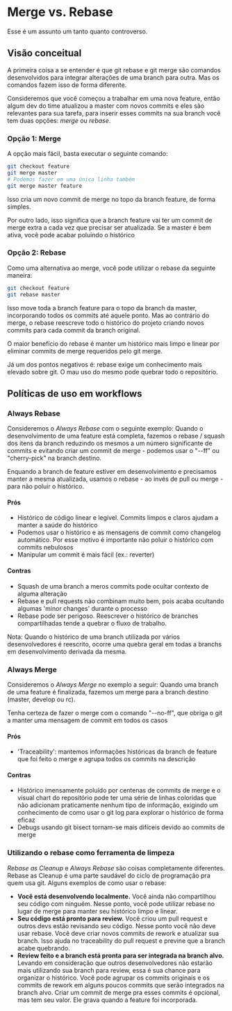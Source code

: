 # Merge vs. Rebase

Esse é um assunto um tanto quanto controverso. 

## Visão conceitual

A primeira coisa a se entender é que git rebase e git merge são comandos desenvolvidos para integrar alterações de uma branch para outra. Mas os comandos fazem isso de forma diferente.

Consideremos que você começou a trabalhar em uma nova feature, então algum dev do time atualizou a master com novos commits e eles são relevantes para sua tarefa, para inserir esses commits na sua branch você tem duas opções: *merge* ou *rebase*.

### Opção 1: Merge

A opção mais fácil, basta executar o seguinte comando:

```sh
git checkout feature
git merge master
# Podemos fazer em uma única linha também
git merge master feature
```

Isso cria um novo commit de merge no topo da branch feature, de forma simples.

Por outro lado, isso significa que a branch feature vai ter um commit de merge extra a cada vez que precisar ser atualizada. Se a master é bem ativa, você pode acabar poluindo o histórico

### Opção 2: Rebase

Como uma alternativa ao merge, você pode utilizar o rebase da seguinte maneira:

```sh
git checkout feature
git rebase master
```

Isso move toda a branch feature para o topo da branch da master, incorporando todos os commits até aquele ponto. Mas ao contrário do merge, o rebase reescreve todo o histórico do projeto criando novos commits para cada commit da branch original.

O maior benefício do rebase é manter um histórico mais limpo e linear por eliminar commits de merge requeridos pelo git merge.

Já um dos pontos negativos é: rebase exige um conhecimento mais elevado sobre git. O mau uso do mesmo pode quebrar todo o repositório.

## Políticas de uso em workflows

### Always Rebase

Consideremos o *Always Rebase* com o seguinte exemplo: Quando o desenvolvimento de uma feature está completa, fazemos o rebase / squash dos itens da branch reduzindo os mesmos a um número significante de commits e evitando criar um commit de merge - podemos usar o "--ff" ou "cherry-pick" na branch destino.

Enquando a branch de feature estiver em desenvolvimento e precisamos manter a mesma atualizada, usamos o rebase - ao invés de pull ou merge - para não poluir o histórico.

#### Prós

+ Histórico de código linear e legível. Commits limpos e claros ajudam a manter a saúde do histórico
+ Podemos usar o histórico e as mensagens de commit como changelog automático. Por esse motivo é importante não poluir o histórico com commits nebulosos
+ Manipular um commit é mais fácil (ex.: reverter)

#### Contras

- Squash de uma branch a meros commits pode ocultar contexto de alguma alteração
- Rebase e pull requests não combinam muito bem, pois acaba ocultando algumas 'minor changes' durante o processo
- Rebase pode ser perigoso. Reescrever o histórico de branches compartilhadas tende a quebrar o fluxo de trabalho.

Nota: Quando o histórico de uma branch utilizada por vários desenvolvedores é reescrito, ocorre uma quebra geral em todas a branchs em desenvolvimento derivada da mesma.

### Always Merge


Consideremos o *Always Merge* no exemplo a seguir: Quando uma branch de uma feature é finalizada, fazemos um merge para a branch destino (master, develop ou rc).

Tenha certeza de fazer o merge com o comando "--no-ff", que obriga o git a manter uma mensagem de commit em todos os casos

#### Prós

+ 'Traceability': mantemos informações históricas da branch de feature que foi feito o merge e agrupa todos os commits na descrição

#### Contras

- Histórico imensamente poluído por centenas de commits de merge e o visual chart do repositório pode ter uma série de linhas coloridas que não adicionam praticamente nenhum tipo de informação, exigindo um conhecimento de como usar o git log para explorar o histórico de forma eficaz
- Debugs usando git bisect tornam-se mais difíceis devido ao commits de merge

### Utilizando o rebase como ferramenta de limpeza

*Rebase as Cleanup* e *Always Rebase* são coisas completamente diferentes. Rebase as Cleanup é uma parte saudável do ciclo de programação pra quem usa git. Alguns exemplos de como usar o rebase:

* **Você está desenvolvendo localmente.** Você ainda não compartilhou seu código com ninguém. Nesse ponto, você pode utilizar rebase no lugar de merge para manter seu histórico limpo e linear.
* **Seu código está pronto para review.** Você criou um pull request e outros devs estão revisando seu código. Nesse ponto você não deve usar rebase. Você deve criar novos commits de rework e atualizar sua branch. Isso ajuda no traceability do pull request e previne que a branch acabe quebrando.
* **Review feito e a branch está pronta para ser integrada na branch alvo.** Levando em consideração que outros desenvolvedores não estarão mais utilizando sua branch para review, essa é sua chance para organizar o histórico. Você pode agrupar os commits originais e os commits de rework em alguns poucos commits que serão integrados na branch alvo. Criar um commit de merge pra esses commits é opcional, mas tem seu valor. Ele grava quando a feature foi incorporada.
